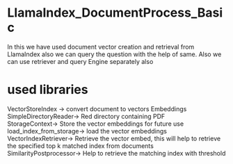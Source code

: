# LlamaIndex_DocumentProcess_Basic
In this we have used document vector creation and retrieval from LlamaIndex also we can query the question with the help of same. Also we can use retriever and query Engine separately also

# used libraries
VectorStoreIndex -> convert document to vectors Embeddings<br />
SimpleDirectoryReader-> Red directory containing PDF<br />
StorageContext-> Store the vector embeddings for future use<br />
load_index_from_storage-> load the vector embeddings<br />
VectorIndexRetriever-> Retrieve the vector embed, this will help to retrieve the specified top k matched index from documents<br />
SimilarityPostprocessor-> Help to retrieve the matching index with threshold<br />

